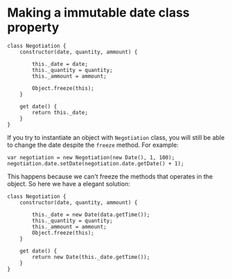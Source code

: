 <h1>Making a immutable date class property</h1>

    class Negotiation {
        constructor(date, quantity, ammount) {

            this._date = date;
            this._quantity = quantity;
            this._ammount = ammount;

            Object.freeze(this);
        }

        get date() {
            return this._date;
        }
    }

<p>If you try to instantiate an object with <code>Negotiation</code> class, you will still be able to change the date despite the <code>freeze</code> method.
For example:
</p>

    var negotiation = new Negotiation(new Date(), 1, 100);
    negotiation.date.setDate(negotiation.date.getDate() + 1);

<p>This happens because we can't freeze the methods that operates in the object. So here we have a elegant solution:
</p>

    class Negotiation {
        constructor(date, quantity, ammount) {

            this._date = new Date(data.getTime());
            this._quantity = quantity;
            this._ammount = ammount;
            Object.freeze(this);
        }

        get date() {
            return new Date(this._date.getTime());
        }
    }